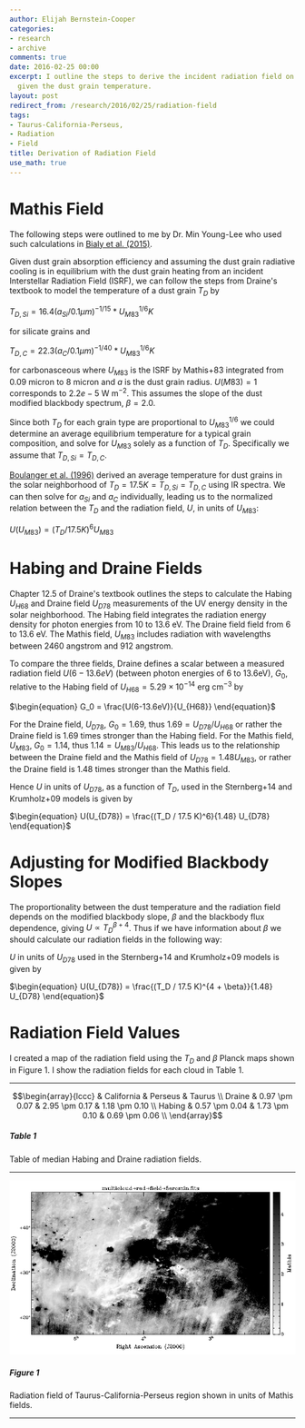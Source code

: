 ```yaml
---
author: Elijah Bernstein-Cooper
categories:
- research
- archive
comments: true
date: 2016-02-25 00:00
excerpt: I outline the steps to derive the incident radiation field on dust grains
  given the dust grain temperature.
layout: post
redirect_from: /research/2016/02/25/radiation-field
tags:
- Taurus-California-Perseus,
- Radiation
- Field
title: Derivation of Radiation Field
use_math: true
---
```




# Mathis Field

The following steps were outlined to me by Dr. Min Young-Lee who used such
calculations in [Bialy et al.
(2015)](http://adsabs.harvard.edu/abs/2015ApJ...809..122B). 

Given dust grain absorption efficiency and assuming the dust grain radiative
cooling is in equilibrium with the dust grain heating from an incident
Interstellar Radiation Field (ISRF), we can follow the steps from Draine's
textbook to model the temperature of a dust grain $T_D$ by

$\begin{equation}
T_{D,Si} = 16.4 (a_{Si} / 0.1 \mu m)^{-1/15} * U_{M83}^{1/6} K
\end{equation}$

for silicate grains and 

$\begin{equation}
T_{D,C} = 22.3 (a_C / 0.1 \mu m)^{-1/40} * U_{M83}^{1/6} K
\end{equation}$

for carbonasceous where $U_{M83}$ is the ISRF by Mathis+83 integrated from 0.09
micron to 8 micron and $a$ is the dust grain radius. $U(M83) = 1$ corresponds to
$2.2e-5$ W m$^{-2}$. This assumes the slope of the dust modified blackbody
spectrum, $\beta = 2.0$.

Since both $T_D$ for each grain type are proportional to $U_{M83}^{1/6}$ we
could determine an average equilibrium temperature for a typical grain
composition, and solve for $U_{M83}$ solely as a function of $T_D$.
Specifically we assume that $T_{D,Si} = T_{D,C}$. 

[Boulanger et al.  (1996)](http://adsabs.harvard.edu/abs/1996A%26A...312..256B)
derived an average temperature for dust grains in the solar neighborhood of $T_D
= 17.5 K = T_{D,Si} = T_{D,C}$ using IR spectra. We can then solve for $a_{Si}$
and $a_C$ individually, leading us to the normalized relation between the $T_D$
and the radiation field, $U$, in units of $U_{M83}$:

$\begin{equation}
U(U_{M83}) = (T_D / 17.5 K)^6 U_{M83}
\end{equation}$

# Habing and Draine Fields

Chapter 12.5 of Draine's textbook outlines the steps to calculate the Habing
$U_{H68}$ and Draine field $U_{D78}$ measurements of the UV energy density in
the solar neighborhood.  The Habing field integrates the radiation energy
density for photon energies from 10 to 13.6 eV. The Draine field field from 6 to
13.6 eV.  The Mathis field, $U_{M83}$ includes radiation with wavelengths
between 2460 angstrom and 912 angstrom. 

To compare the three fields, Draine defines a scalar between a measured
radiation field $U(6-13.6eV)$ (between photon energies of 6 to 13.6eV), $G_0$,
relative to the Habing field of $U_{H68} = 5.29 \times 10^{-14}$ erg cm$^{-3}$
by

$\begin{equation}
  G_0 = \frac{U(6-13.6eV)}{U_{H68}}
\end{equation}$

For the Draine field, $U_{D78}$, $G_0 = 1.69$, thus $1.69 = U_{D78} / U_{H68}$
or rather the Draine field is 1.69 times stronger than the Habing field. For the
Mathis field, $U_{M83}$, $G_0 = 1.14$, thus $1.14 = U_{M83} / U_{H68}.$ This
leads us to the relationship between the Draine field and the Mathis field of
$U_{D78} = 1.48 U_{M83}$, or rather the Draine field is 1.48 times stronger than
the Mathis field.

Hence $U$ in units of $U_{D78}$, as a function of $T_D$, used in the
Sternberg+14 and Krumholz+09 models is given by

$\begin{equation}
U(U_{D78}) = \frac{(T_D / 17.5 K)^6}{1.48} U_{D78}
\end{equation}$

# Adjusting for Modified Blackbody Slopes

The proportionality between the dust temperature and the radiation field
depends on the modified blackbody slope, $\beta$ and the blackbody flux
dependence, giving $U \propto T_D^{\beta + 4}$. Thus if we have information
about $\beta$ we should calculate our radiation fields in the following way: 

$U$ in units of $U_{D78}$ used in the Sternberg+14 and Krumholz+09 models is
given by

$\begin{equation}
U(U_{D78}) = \frac{(T_D / 17.5 K)^{4 + \beta}}{1.48} U_{D78}
\end{equation}$

# Radiation Field Values

I created a map of the radiation field using the $T_D$ and $\beta$ Planck maps
shown in Figure 1. I show the radiation fields for each cloud in Table 1.

***

$$\begin{array}{lccc}
& California & Perseus & Taurus \\
Draine & 0.97 \pm 0.07 & 2.95 \pm 0.17  & 1.18 \pm 0.10 \\
Habing & 0.57 \pm 0.04 & 1.73 \pm 0.10  & 0.69 \pm 0.06 \\
\end{array}$$

##### Table 1

Table of median Habing and Draine radiation fields.


***

<div class="image-4of4-width">
  <img src="/media/2016-03-07/radiation_field.png"/> 
</div>

##### Figure 1

Radiation field of Taurus-California-Perseus region shown in units of Mathis
fields.

***